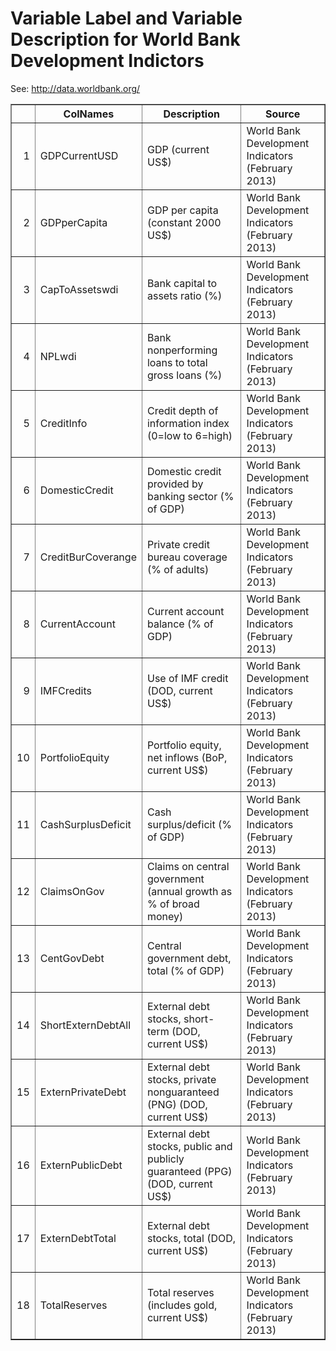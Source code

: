 # Variable Label and Variable Description for World Bank Development Indictors
 See: http://data.worldbank.org/ <!-- html table generated in R 2.15.2 by xtable 1.7-0 package -->
<!-- Sat Feb 16 14:59:38 2013 -->
<TABLE border=1>
<TR> <TH>  </TH> <TH> ColNames </TH> <TH> Description </TH> <TH> Source </TH>  </TR>
  <TR> <TD align="right"> 1 </TD> <TD> GDPCurrentUSD </TD> <TD> GDP (current US$) </TD> <TD> World Bank Development Indicators (February 2013) </TD> </TR>
  <TR> <TD align="right"> 2 </TD> <TD> GDPperCapita </TD> <TD> GDP per capita (constant 2000 US$) </TD> <TD> World Bank Development Indicators (February 2013) </TD> </TR>
  <TR> <TD align="right"> 3 </TD> <TD> CapToAssetswdi </TD> <TD> Bank capital to assets ratio (%) </TD> <TD> World Bank Development Indicators (February 2013) </TD> </TR>
  <TR> <TD align="right"> 4 </TD> <TD> NPLwdi </TD> <TD> Bank nonperforming loans to total gross loans (%) </TD> <TD> World Bank Development Indicators (February 2013) </TD> </TR>
  <TR> <TD align="right"> 5 </TD> <TD> CreditInfo </TD> <TD> Credit depth of information index (0=low to 6=high) </TD> <TD> World Bank Development Indicators (February 2013) </TD> </TR>
  <TR> <TD align="right"> 6 </TD> <TD> DomesticCredit </TD> <TD> Domestic credit provided by banking sector (% of GDP) </TD> <TD> World Bank Development Indicators (February 2013) </TD> </TR>
  <TR> <TD align="right"> 7 </TD> <TD> CreditBurCoverange </TD> <TD> Private credit bureau coverage (% of adults) </TD> <TD> World Bank Development Indicators (February 2013) </TD> </TR>
  <TR> <TD align="right"> 8 </TD> <TD> CurrentAccount </TD> <TD> Current account balance (% of GDP) </TD> <TD> World Bank Development Indicators (February 2013) </TD> </TR>
  <TR> <TD align="right"> 9 </TD> <TD> IMFCredits </TD> <TD> Use of IMF credit (DOD, current US$) </TD> <TD> World Bank Development Indicators (February 2013) </TD> </TR>
  <TR> <TD align="right"> 10 </TD> <TD> PortfolioEquity </TD> <TD> Portfolio equity, net inflows (BoP, current US$) </TD> <TD> World Bank Development Indicators (February 2013) </TD> </TR>
  <TR> <TD align="right"> 11 </TD> <TD> CashSurplusDeficit </TD> <TD> Cash surplus/deficit (% of GDP) </TD> <TD> World Bank Development Indicators (February 2013) </TD> </TR>
  <TR> <TD align="right"> 12 </TD> <TD> ClaimsOnGov </TD> <TD> Claims on central government (annual growth as % of broad money) </TD> <TD> World Bank Development Indicators (February 2013) </TD> </TR>
  <TR> <TD align="right"> 13 </TD> <TD> CentGovDebt </TD> <TD> Central government debt, total (% of GDP) </TD> <TD> World Bank Development Indicators (February 2013) </TD> </TR>
  <TR> <TD align="right"> 14 </TD> <TD> ShortExternDebtAll </TD> <TD> External debt stocks, short-term (DOD, current US$) </TD> <TD> World Bank Development Indicators (February 2013) </TD> </TR>
  <TR> <TD align="right"> 15 </TD> <TD> ExternPrivateDebt </TD> <TD> External debt stocks, private nonguaranteed (PNG) (DOD, current US$) </TD> <TD> World Bank Development Indicators (February 2013) </TD> </TR>
  <TR> <TD align="right"> 16 </TD> <TD> ExternPublicDebt </TD> <TD> External debt stocks, public and publicly guaranteed (PPG) (DOD, current US$) </TD> <TD> World Bank Development Indicators (February 2013) </TD> </TR>
  <TR> <TD align="right"> 17 </TD> <TD> ExternDebtTotal </TD> <TD> External debt stocks, total (DOD, current US$) </TD> <TD> World Bank Development Indicators (February 2013) </TD> </TR>
  <TR> <TD align="right"> 18 </TD> <TD> TotalReserves </TD> <TD> Total reserves (includes gold, current US$) </TD> <TD> World Bank Development Indicators (February 2013) </TD> </TR>
   </TABLE>
